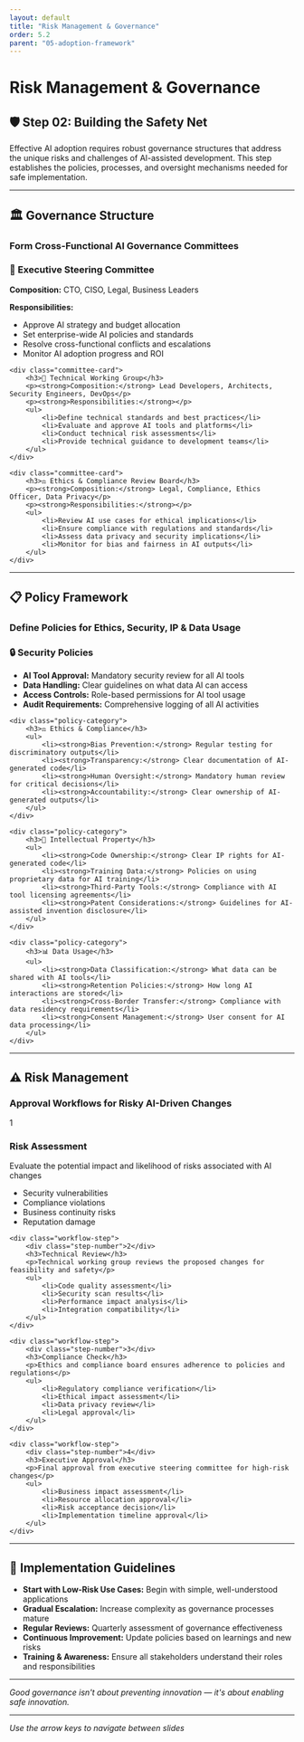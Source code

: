 ```yaml
---
layout: default
title: "Risk Management & Governance"
order: 5.2
parent: "05-adoption-framework"
---
```


# Risk Management & Governance

## 🛡️ Step 02: Building the Safety Net

Effective AI adoption requires robust governance structures that address the unique risks and challenges of AI-assisted development. This step establishes the policies, processes, and oversight mechanisms needed for safe implementation.

---

## 🏛️ Governance Structure

### **Form Cross-Functional AI Governance Committees**

<div class="governance-structure">
    <div class="committee-card">
        <h3>🎯 Executive Steering Committee</h3>
        <p><strong>Composition:</strong> CTO, CISO, Legal, Business Leaders</p>
        <p><strong>Responsibilities:</strong></p>
        <ul>
            <li>Approve AI strategy and budget allocation</li>
            <li>Set enterprise-wide AI policies and standards</li>
            <li>Resolve cross-functional conflicts and escalations</li>
            <li>Monitor AI adoption progress and ROI</li>
        </ul>
    </div>
    
    <div class="committee-card">
        <h3>🔧 Technical Working Group</h3>
        <p><strong>Composition:</strong> Lead Developers, Architects, Security Engineers, DevOps</p>
        <p><strong>Responsibilities:</strong></p>
        <ul>
            <li>Define technical standards and best practices</li>
            <li>Evaluate and approve AI tools and platforms</li>
            <li>Conduct technical risk assessments</li>
            <li>Provide technical guidance to development teams</li>
        </ul>
    </div>
    
    <div class="committee-card">
        <h3>⚖️ Ethics & Compliance Review Board</h3>
        <p><strong>Composition:</strong> Legal, Compliance, Ethics Officer, Data Privacy</p>
        <p><strong>Responsibilities:</strong></p>
        <ul>
            <li>Review AI use cases for ethical implications</li>
            <li>Ensure compliance with regulations and standards</li>
            <li>Assess data privacy and security implications</li>
            <li>Monitor for bias and fairness in AI outputs</li>
        </ul>
    </div>
</div>

---

## 📋 Policy Framework

### **Define Policies for Ethics, Security, IP & Data Usage**

<div class="policy-framework">
    <div class="policy-category">
        <h3>🔒 Security Policies</h3>
        <ul>
            <li><strong>AI Tool Approval:</strong> Mandatory security review for all AI tools</li>
            <li><strong>Data Handling:</strong> Clear guidelines on what data AI can access</li>
            <li><strong>Access Controls:</strong> Role-based permissions for AI tool usage</li>
            <li><strong>Audit Requirements:</strong> Comprehensive logging of all AI activities</li>
        </ul>
    </div>
    
    <div class="policy-category">
        <h3>⚖️ Ethics & Compliance</h3>
        <ul>
            <li><strong>Bias Prevention:</strong> Regular testing for discriminatory outputs</li>
            <li><strong>Transparency:</strong> Clear documentation of AI-generated code</li>
            <li><strong>Human Oversight:</strong> Mandatory human review for critical decisions</li>
            <li><strong>Accountability:</strong> Clear ownership of AI-generated outputs</li>
        </ul>
    </div>
    
    <div class="policy-category">
        <h3>💼 Intellectual Property</h3>
        <ul>
            <li><strong>Code Ownership:</strong> Clear IP rights for AI-generated code</li>
            <li><strong>Training Data:</strong> Policies on using proprietary data for AI training</li>
            <li><strong>Third-Party Tools:</strong> Compliance with AI tool licensing agreements</li>
            <li><strong>Patent Considerations:</strong> Guidelines for AI-assisted invention disclosure</li>
        </ul>
    </div>
    
    <div class="policy-category">
        <h3>📊 Data Usage</h3>
        <ul>
            <li><strong>Data Classification:</strong> What data can be shared with AI tools</li>
            <li><strong>Retention Policies:</strong> How long AI interactions are stored</li>
            <li><strong>Cross-Border Transfer:</strong> Compliance with data residency requirements</li>
            <li><strong>Consent Management:</strong> User consent for AI data processing</li>
        </ul>
    </div>
</div>

---

## ⚠️ Risk Management

### **Approval Workflows for Risky AI-Driven Changes**

<div class="risk-workflow">
    <div class="workflow-step">
        <div class="step-number">1</div>
        <h3>Risk Assessment</h3>
        <p>Evaluate the potential impact and likelihood of risks associated with AI changes</p>
        <ul>
            <li>Security vulnerabilities</li>
            <li>Compliance violations</li>
            <li>Business continuity risks</li>
            <li>Reputation damage</li>
        </ul>
    </div>
    
    <div class="workflow-step">
        <div class="step-number">2</div>
        <h3>Technical Review</h3>
        <p>Technical working group reviews the proposed changes for feasibility and safety</p>
        <ul>
            <li>Code quality assessment</li>
            <li>Security scan results</li>
            <li>Performance impact analysis</li>
            <li>Integration compatibility</li>
        </ul>
    </div>
    
    <div class="workflow-step">
        <div class="step-number">3</div>
        <h3>Compliance Check</h3>
        <p>Ethics and compliance board ensures adherence to policies and regulations</p>
        <ul>
            <li>Regulatory compliance verification</li>
            <li>Ethical impact assessment</li>
            <li>Data privacy review</li>
            <li>Legal approval</li>
        </ul>
    </div>
    
    <div class="workflow-step">
        <div class="step-number">4</div>
        <h3>Executive Approval</h3>
        <p>Final approval from executive steering committee for high-risk changes</p>
        <ul>
            <li>Business impact assessment</li>
            <li>Resource allocation approval</li>
            <li>Risk acceptance decision</li>
            <li>Implementation timeline approval</li>
        </ul>
    </div>
</div>

---

## 🎯 Implementation Guidelines

- **Start with Low-Risk Use Cases:** Begin with simple, well-understood applications
- **Gradual Escalation:** Increase complexity as governance processes mature
- **Regular Reviews:** Quarterly assessment of governance effectiveness
- **Continuous Improvement:** Update policies based on learnings and new risks
- **Training & Awareness:** Ensure all stakeholders understand their roles and responsibilities

---

*Good governance isn't about preventing innovation — it's about enabling safe innovation.*

---

*Use the arrow keys to navigate between slides*
